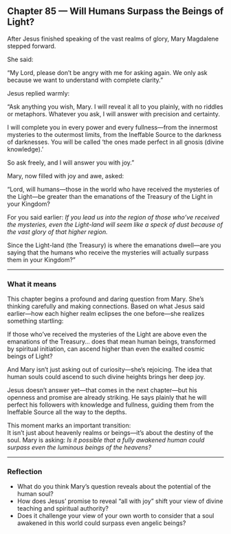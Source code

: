 ## Chapter 85 — Will Humans Surpass the Beings of Light?

After Jesus finished speaking of the vast realms of glory, Mary Magdalene stepped forward.

She said:

“My Lord, please don’t be angry with me for asking again. We only ask because we want to understand with complete clarity.”

Jesus replied warmly:

“Ask anything you wish, Mary. I will reveal it all to you plainly, with no riddles or metaphors. Whatever you ask, I will answer with precision and certainty.

I will complete you in every power and every fullness—from the innermost mysteries to the outermost limits, from the Ineffable Source to the darkness of darknesses. You will be called ‘the ones made perfect in all gnosis (divine knowledge).’

So ask freely, and I will answer you with joy.”

Mary, now filled with joy and awe, asked:

“Lord, will humans—those in the world who have received the mysteries of the Light—be greater than the emanations of the Treasury of the Light in your Kingdom?

For you said earlier: *If you lead us into the region of those who’ve received the mysteries, even the Light-land will seem like a speck of dust because of the vast glory of that higher region.*

Since the Light-land (the Treasury) is where the emanations dwell—are you saying that the humans who receive the mysteries will actually surpass them in your Kingdom?”

---

### What it means

This chapter begins a profound and daring question from Mary. She’s thinking carefully and making connections. Based on what Jesus said earlier—how each higher realm eclipses the one before—she realizes something startling:

If those who’ve received the mysteries of the Light are above even the emanations of the Treasury… does that mean human beings, transformed by spiritual initiation, can ascend higher than even the exalted cosmic beings of Light?

And Mary isn’t just asking out of curiosity—she’s rejoicing. The idea that human souls could ascend to such divine heights brings her deep joy.

Jesus doesn’t answer yet—that comes in the next chapter—but his openness and promise are already striking. He says plainly that he will perfect his followers with knowledge and fullness, guiding them from the Ineffable Source all the way to the depths.

This moment marks an important transition:  
It isn’t just about heavenly realms or beings—it’s about the destiny of the soul. Mary is asking: *Is it possible that a fully awakened human could surpass even the luminous beings of the heavens?*

---

### Reflection

* What do you think Mary’s question reveals about the potential of the human soul?
* How does Jesus’ promise to reveal “all with joy” shift your view of divine teaching and spiritual authority?
* Does it challenge your view of your own worth to consider that a soul awakened in this world could surpass even angelic beings?

